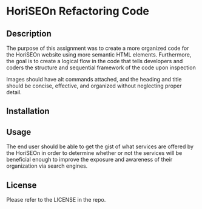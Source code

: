 # HoriSEOn Refactoring Code

## Description

The purpose of this assignment was to create a more organized code for the HoriSEOn website using more semantic HTML elements. Furthermore, the goal is to create a logical flow in the code that tells developers and coders the structure and sequential framework of the code upon inspection

Images should have alt commands attached, and the heading and title should be concise, effective, and organized without neglecting proper detail.

## Installation

## Usage

The end user should be able to get the gist of what services are offered by the HoriSEOn in order to determine whether or not the services will be beneficial enough to improve the exposure and awareness of their organization via search engines.

## License

Please refer to the LICENSE in the repo.
